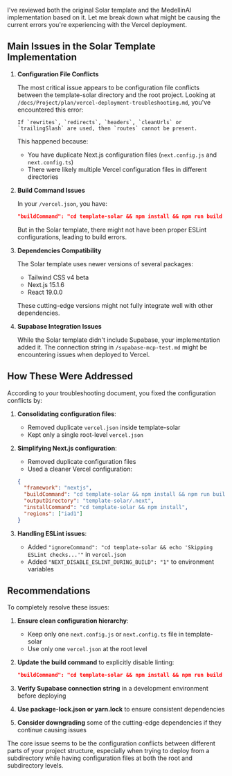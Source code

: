 I've reviewed both the original Solar template and the MedellinAI implementation based on it. Let me break down what might be causing the current errors you're experiencing with the Vercel deployment.

## Main Issues in the Solar Template Implementation

1. **Configuration File Conflicts**

   The most critical issue appears to be configuration file conflicts between the template-solar directory and the root project. Looking at `/docs/Project/plan/vercel-deployment-troubleshooting.md`, you've encountered this error:

   ```
   If `rewrites`, `redirects`, `headers`, `cleanUrls` or `trailingSlash` are used, then `routes` cannot be present.
   ```

   This happened because:

   - You have duplicate Next.js configuration files (`next.config.js` and `next.config.ts`)
   - There were likely multiple Vercel configuration files in different directories

2. **Build Command Issues**

   In your `/vercel.json`, you have:

   ```json
   "buildCommand": "cd template-solar && npm install && npm run build --no-lint",
   ```

   But in the Solar template, there might not have been proper ESLint configurations, leading to build errors.

3. **Dependencies Compatibility**

   The Solar template uses newer versions of several packages:

   - Tailwind CSS v4 beta
   - Next.js 15.1.6
   - React 19.0.0

   These cutting-edge versions might not fully integrate well with other dependencies.

4. **Supabase Integration Issues**

   While the Solar template didn't include Supabase, your implementation added it. The connection string in `/supabase-mcp-test.md` might be encountering issues when deployed to Vercel.

## How These Were Addressed

According to your troubleshooting document, you fixed the configuration conflicts by:

1. **Consolidating configuration files**:

   - Removed duplicate `vercel.json` inside template-solar
   - Kept only a single root-level `vercel.json`

2. **Simplifying Next.js configuration**:

   - Removed duplicate configuration files
   - Used a cleaner Vercel configuration:

   ```json
   {
     "framework": "nextjs",
     "buildCommand": "cd template-solar && npm install && npm run build",
     "outputDirectory": "template-solar/.next",
     "installCommand": "cd template-solar && npm install",
     "regions": ["iad1"]
   }
   ```

3. **Handling ESLint issues**:
   - Added `"ignoreCommand": "cd template-solar && echo 'Skipping ESLint checks...'"` in `vercel.json`
   - Added `"NEXT_DISABLE_ESLINT_DURING_BUILD": "1"` to environment variables

## Recommendations

To completely resolve these issues:

1. **Ensure clean configuration hierarchy**:

   - Keep only one `next.config.js` or `next.config.ts` file in template-solar
   - Use only one `vercel.json` at the root level

2. **Update the build command** to explicitly disable linting:

   ```json
   "buildCommand": "cd template-solar && npm install && npm run build --no-lint",
   ```

3. **Verify Supabase connection string** in a development environment before deploying
4. **Use package-lock.json or yarn.lock** to ensure consistent dependencies

5. **Consider downgrading** some of the cutting-edge dependencies if they continue causing issues

The core issue seems to be the configuration conflicts between different parts of your project structure, especially when trying to deploy from a subdirectory while having configuration files at both the root and subdirectory levels.
